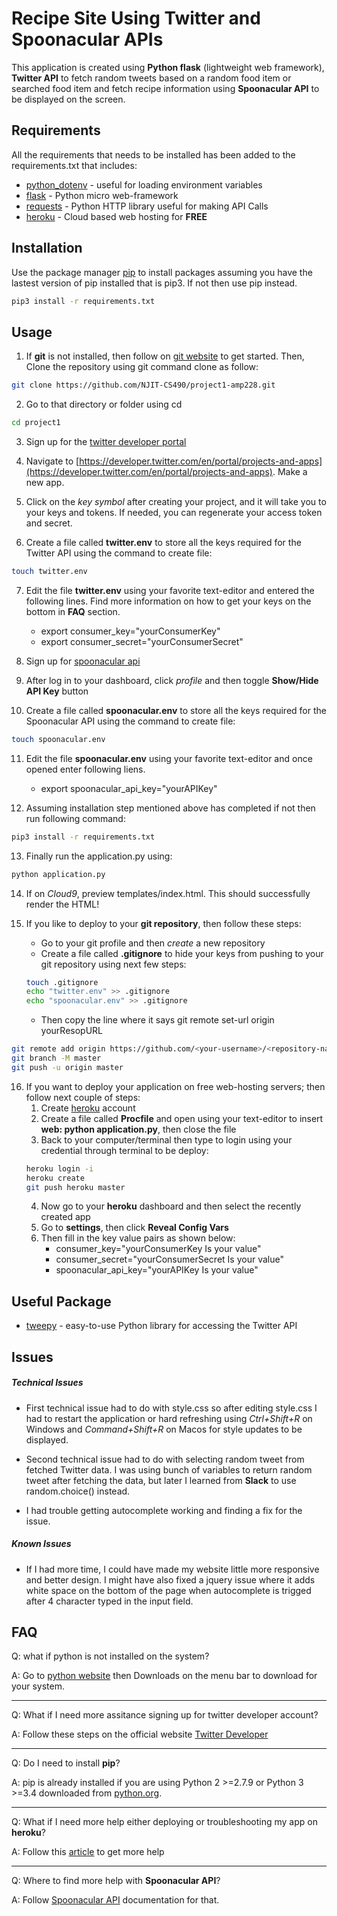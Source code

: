 # Recipe Site Using Twitter and Spoonacular APIs

This application is created using **Python flask** (lightweight web framework), **Twitter API** to 
fetch random tweets based on a random food item or searched food item and fetch recipe information 
using **Spoonacular API** to be displayed on the screen.

## Requirements 

All the requirements that needs to be installed has been added to the requirements.txt that includes:
* [python_dotenv](https://pypi.org/project/python-dotenv/) - useful for loading environment variables
* [flask](https://flask.palletsprojects.com/en/1.1.x/) - Python micro web-framework
* [requests](https://requests.readthedocs.io/en/master/) - Python HTTP library useful for making API Calls 
* [heroku](https://devcenter.heroku.com/categories/python-support) - Cloud based web hosting for **FREE**

## Installation

Use the package manager [pip](https://pip.pypa.io/en/stable/) to install packages assuming
you have the lastest version of pip installed that is pip3. If not then use pip instead.

```bash
pip3 install -r requirements.txt
```

## Usage 

1. If **git** is not installed, then follow on [git website](https://git-scm.com/) to get started.
Then, Clone the repository using git command clone as follow:

```bash    
git clone https://github.com/NJIT-CS490/project1-amp228.git
```

2. Go to that directory or folder using cd

```bash   
cd project1
```

3. Sign up for the [twitter developer portal](https://developer.twitter.com )

4. Navigate to [https://developer.twitter.com/en/portal/projects-and-apps](https://developer.twitter.com/en/portal/projects-and-apps).
    Make a new app.

5. Click on the *key symbol* after creating your project, and it will take you to your keys and tokens.
    If needed, you can regenerate your access token and secret.

6. Create a file called **twitter.env** to store all the keys required for the Twitter API
using the command to create file:

```bash
touch twitter.env
```

7. Edit the file **twitter.env** using your favorite text-editor and entered the following lines.
Find more information on how to get your keys on the bottom in **FAQ** section.
    - export consumer_key="yourConsumerKey"
    - export consumer_secret="yourConsumerSecret"

8. Sign up for [spoonacular api](https://spoonacular.com/food-api/console#Dashboard)

9. After log in to your dashboard, click *profile* and then toggle **Show/Hide API Key** button

10. Create a file called **spoonacular.env** to store all the keys required for the Spoonacular
API using the command to create file:

```bash
touch spoonacular.env
```

11. Edit the file **spoonacular.env** using your favorite text-editor and once opened enter following liens.
    - export spoonacular_api_key="yourAPIKey"

12. Assuming installation step mentioned above has completed if not then run following command:

```bash
pip3 install -r requirements.txt
```

13. Finally run the application.py using:

```bash
python application.py
```

14. If on *Cloud9*, preview templates/index.html. This should successfully render the HTML! 

15. If you like to deploy to your **git repository**, then follow these steps:

    - Go to your git profile and then *create* a new repository 
    - Create a file called **.gitignore** to hide your keys from pushing 
    to your git repository using next few steps:
    ```bash
    touch .gitignore
    echo "twitter.env" >> .gitignore
    echo "spoonacular.env" >> .gitignore
    ```
    - Then copy the line where it says git remote set-url origin yourResopURL
```bash
git remote add origin https://github.com/<your-username>/<repository-name>.git
git branch -M master
git push -u origin master
```
16. If you want to deploy your application on free web-hosting servers; then 
follow next couple of steps:
    1. Create [heroku](https://signup.heroku.com/) account 
    2. Create a file called **Procfile** and open using your text-editor to insert
    **web: python application.py**, then close the file
    3. Back to your computer/terminal then type to login using your credential
    through terminal to be deploy:
    ```bash
    heroku login -i
    heroku create
    git push heroku master
    ```
    4. Now go to your **heroku** dashboard and then select the recently created app  
    5. Go to **settings**, then click **Reveal Config Vars** 
    6. Then fill in the key value pairs as shown below:
        - consumer_key="yourConsumerKey Is your value"
        - consumer_secret="yourConsumerSecret Is your value"
        - spoonacular_api_key="yourAPIKey Is your value"

## Useful Package

* [tweepy](http://docs.tweepy.org/en/latest/getting_started.html) -
easy-to-use Python library for accessing the Twitter API

## Issues

##### Technical Issues
* First technical issue had to do with style.css so after editing style.css I had to restart
the application or hard refreshing using
*Ctrl+Shift+R* on Windows and *Command+Shift+R* on Macos for style updates to be displayed.

* Second technical issue had to do with selecting random tweet from fetched Twitter data. 
I was using bunch of variables to return random tweet after fetching the data, but later I learned from **Slack** 
to use random.choice() instead.

* I had trouble getting autocomplete working and finding a fix for the issue.  

##### Known Issues
* If I had more time, I could have made my website little more responsive and better design. I might have also fixed a jquery issue 
where it adds white space on the bottom of the page when autocomplete is trigged after 4 character typed in the input field\.

FAQ
---

Q: what if python is not installed on the system?

A: Go to [python website](https://www.python.org/) then Downloads on the menu bar to download for your system.

---

Q: What if I need more assitance signing up for twitter developer account?

A: Follow these steps on the official website [Twitter Developer](https://developer.twitter.com/en/docs/getting-started)

---

Q: Do I need to install **pip**?

A: pip is already installed if you are using Python 2 >=2.7.9 or Python 3 >=3.4 downloaded from [python.org](https://www.python.org/). 

---

Q: What if I need more help either deploying or troubleshooting my app on **heroku**?

A: Follow this [article](https://devcenter.heroku.com/articles/git) to get more help

---

Q: Where to find more help with **Spoonacular API**?

A: Follow [Spoonacular API](https://spoonacular.com/food-api/docs) documentation for that.